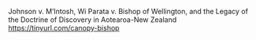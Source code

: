 Johnson v. M’Intosh, Wi Parata v. Bishop of Wellington, and the Legacy of the Doctrine of Discovery in Aotearoa-New Zealand
https://tinyurl.com/canopy-bishop
    